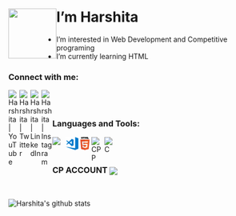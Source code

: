

#  I’m Harshita  <img align="left" width="96" height="100" src="https://user-images.githubusercontent.com/85073963/123736098-21f4a880-d8be-11eb-9601-c490a4d30a6e.gif">

- I’m interested in Web Development and Competitive programing 
- I’m currently learning HTML


### Connect with me:

[<img align="left" alt="Harshita | YouTube" width="22px" src="https://cdn.jsdelivr.net/npm/simple-icons@v3/icons/youtube.svg" />](https://www.youtube.com/channel/UCrYG0znz7bGfkaCTAJBQ82w)
[<img align="left" alt="Harshita | Twitter" width="22px" src="https://cdn.jsdelivr.net/npm/simple-icons@v3/icons/twitter.svg" />](https://twitter.com/Hrshita_kshyp)
[<img align="left" alt="Harshita | LinkedIn" width="22px" src="https://cdn.jsdelivr.net/npm/simple-icons@v3/icons/linkedin.svg" />](https://www.linkedin.com/in/harshita-kshyp/)
[<img align="left" alt="Harshita | Instagram" width="22px" src="https://cdn.jsdelivr.net/npm/simple-icons@v3/icons/instagram.svg" />](https://www.instagram.com/coder_harshita/)
  
<br />
<br />
 
### Languages and Tools: 
<img align="left"  width=" 26px" src="https://user-images.githubusercontent.com/85073963/124342372-246a4180-dbe1-11eb-9da8-311726afa054.jpg">
<img align="left" alt="Visual Studio Code" width="26px" src="https://raw.githubusercontent.com/github/explore/80688e429a7d4ef2fca1e82350fe8e3517d3494d/topics/visual-studio-code/visual-studio-code.png">
<img align="left" alt="HTML5" width="26px" src="https://raw.githubusercontent.com/github/explore/80688e429a7d4ef2fca1e82350fe8e3517d3494d/topics/html/html.png">
<img align="left" alt="CPP" width="26px" src="https://user-images.githubusercontent.com/85073963/124342715-875cd800-dbe3-11eb-8d0a-178c55babb72.png">
<img align="left" alt="C" width="26px" src="https://user-images.githubusercontent.com/85073963/124342768-ffc39900-dbe3-11eb-9972-193e6bd22a24.png">
<br />
<br />


### CP ACCOUNT [<img align="center"  width="40px" src="https://user-images.githubusercontent.com/85073963/124229479-4ef9c300-db2b-11eb-972a-525b1dee6657.png">](https://www.hackerrank.com/happyharshita201)

<br />


![Harshita's github stats](https://github-readme-stats.vercel.app/api?username=hrshita-kshyp&count_private=true&theme=tokyonight&hide=contribs,prs)
</details>
 


<!---
hrshita-kshyp/hrshita-kshyp is a ✨ special ✨ repository because its `README.md` (this file) appears on your GitHub profile.
You can click the Preview link to take a look at your changes.
--->
